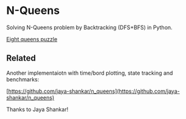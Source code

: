 # N-Queens

Solving N-Queens problem by Backtracking (DFS+BFS) in Python.

[Eight queens puzzle](https://en.wikipedia.org/wiki/Eight_queens_puzzle)

## Related

Another implementaiotn with time/bord plotting, state tracking and benchmarks:

[https://github.com/jaya-shankar/n_queens](https://github.com/jaya-shankar/n_queens)

Thanks to Jaya Shankar!
